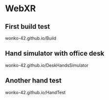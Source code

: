 # WebXR
## First build test
wonko-42.github.io/Build
## Hand simulator with office desk
wonko-42.github.io/DeskHandsSimulator
## Another hand test
wonko-42.github.io/HandTest
